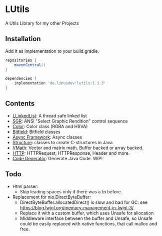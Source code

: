 # LUtils
A Utils Library for my other Projects

## Installation
Add it as implementation to your build.gradle.
```groovy
repositories {
    mavenCentral()
}

dependencies {
    implementation 'de.linusdev:lutils:1.1.3'
}
```

## Contents
- [LLinkedList](https://github.com/lni-dev/LUtils/blob/master/src/main/java/de/linusdev/lutils/llist/LLinkedList.java): A thread safe linked list
- [SGR](https://github.com/lni-dev/LUtils/blob/master/src/main/java/de/linusdev/lutils/ansi/sgr/SGR.java): ANSI "Select Graphic Rendition" control sequence
- [Color](https://github.com/lni-dev/LUtils/blob/master/src/main/java/de/linusdev/lutils/color/Color.java): Color class (RGBA and HSVA)
- [Bitfield](https://github.com/lni-dev/LUtils/blob/master/src/main/java/de/linusdev/lutils/bitfield/): Bitfield classes
- [Async Framework](https://github.com/lni-dev/LUtils/blob/master/src/main/java/de/linusdev/lutils/async/): Async classes
- [Structure](https://github.com/lni-dev/LUtils/tree/master/src/main/java/de/linusdev/lutils/struct): classes to create C-structures in Java
- [VMath](https://github.com/lni-dev/LUtils/tree/master/src/main/java/de/linusdev/lutils/math): Vector and matrix math. Buffer backed or array backed.
- [HTTP](https://github.com/lni-dev/LUtils/tree/master/src/main/java/de/linusdev/lutils/http): HTTPRequest, HTTPResponse, Header and more.
- [Code Generator](https://github.com/lni-dev/LUtils/tree/master/src/main/java/de/linusdev/lutils/codegen): Generate Java Code. WIP!

## Todo
- Html parser:
  - Skip leading spaces only if there was a \n before.
- Replacement for nio.DirectByteBuffer:
  - DirectByteBuffer.allocatedDirect() is slow and bad for GC: see https://blog.lwjgl.org/memory-management-in-lwjgl-3/
  - Replace it with a custom buffer, which uses Unsafe for allocation
  - Middleware interface between the buffer and Unsafe, so Unsafe could be easily replaced with native functions, that call malloc and free.